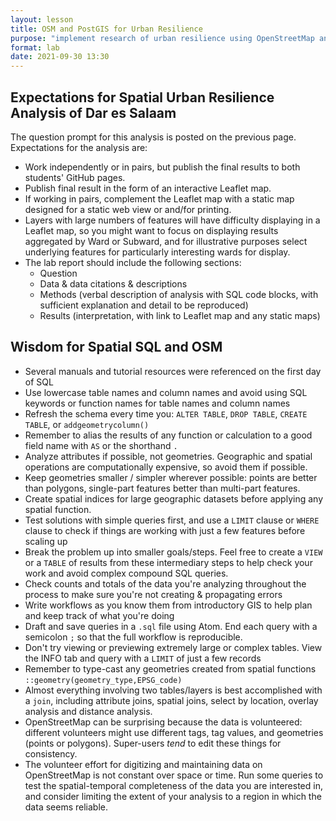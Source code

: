```yaml
---
layout: lesson
title: OSM and PostGIS for Urban Resilience
purpose: "implement research of urban resilience using OpenStreetMap and PostGIS"
format: lab
date: 2021-09-30 13:30
---
```


## Expectations for Spatial Urban Resilience Analysis of Dar es Salaam

The question prompt for this analysis is posted on the previous page. Expectations for the analysis are:

- Work independently or in pairs, but publish the final results to both students' GitHub pages.
- Publish final result in the form of an interactive Leaflet map.
- If working in pairs, complement the Leaflet map with a static map designed for a static web view or and/for printing.
- Layers with large numbers of features will have difficulty displaying in a Leaflet map, so you might want to focus on displaying results aggregated by Ward or Subward, and for illustrative purposes select underlying features for particularly interesting wards for display.
- The lab report should include the following sections:
  - Question
  - Data & data citations & descriptions
  - Methods (verbal description of analysis with SQL code blocks, with sufficient explanation and detail to be reproduced)
  - Results (interpretation, with link to Leaflet map and any static maps)

## Wisdom for Spatial SQL and OSM

- Several manuals and tutorial resources were referenced on the first day of SQL
- Use lowercase table names and column names and avoid using SQL keywords or function names for table names and column names
- Refresh the schema every time you: `ALTER TABLE`, `DROP TABLE`, `CREATE TABLE`, or `addgeometrycolumn()`
- Remember to alias the results of any function or calculation to a good field name with `AS` or the shorthand `.`
- Analyze attributes if possible, not geometries. Geographic and spatial operations are computationally expensive, so avoid them if possible.
- Keep geometries smaller / simpler wherever possible: points are better than polygons, single-part features better than multi-part features.
- Create spatial indices for large geographic datasets before applying any spatial function.
- Test solutions with simple queries first, and use a `LIMIT` clause or `WHERE` clause to check if things are working with just a few features before scaling up
- Break the problem up into smaller goals/steps. Feel free to create a `VIEW` or a `TABLE` of results from these intermediary steps to help check your work and avoid complex compound SQL queries.
- Check counts and totals of the data you're analyzing throughout the process to make sure you're not creating & propagating errors
- Write workflows as you know them from introductory GIS to help plan and keep track of what you're doing
- Draft and save queries in a `.sql` file using Atom. End each query with a semicolon `;` so that the full workflow is reproducible.
- Don't try viewing or previewing extremely large or complex tables. View the INFO tab and query with a `LIMIT` of just a few records
- Remember to type-cast any geometries created from spatial functions `::geometry(geometry_type,EPSG_code)`
- Almost everything involving two tables/layers is best accomplished with a `join`, including attribute joins, spatial joins, select by location, overlay analysis and distance analysis.
- OpenStreetMap can be surprising because the data is volunteered: different volunteers might use different tags, tag values, and geometries (points or polygons). Super-users *tend* to edit these things for consistency.
- The volunteer effort for digitizing and maintaining data on OpenStreetMap is not constant over space or time. Run some queries to test the spatial-temporal completeness of the data you are interested in, and consider limiting the extent of your analysis to a region in which the data seems reliable.
